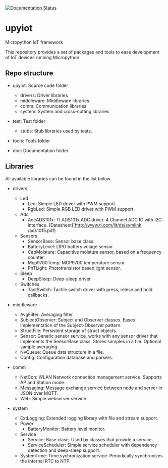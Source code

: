 [![Documentation Status](https://readthedocs.org/projects/upyiot/badge/?version=latest)](https://upyiot.readthedocs.io/en/latest/?badge=latest)

# upyiot
Micropython IoT framework

This repository provides a set of packages and tools to ease development of IoT devices running Micropython.

## Repo structure

* upyiot: Source code folder
    * drivers: Driver libraries
    * middleware: Middleware libraries
    * comm: Communication libraries
    * system: System and cross-cutting libraries

* test: Test folder
    * stubs: Stub libraries used by tests.

* tools: Tools folder

* doc: Documentation folder

## Libraries
All available libraries can be found in the list below.

* drivers
   * Led
      * Led: Simple LED driver with PWM support.
      * RgbLed: Simple RGB LED driver with PWM support.
   * Adc
      * AdcADS101x: TI ADS101x ADC driver. 4 Channel ADC IC with I2C interface. [Datasheet](http://www.ti.com/lit/ds/symlink          /ads1015.pdf)
   * Sensors
      * SensorBase: Sensor base class.
      * BatteryLevel: LIPO battery volage sensor.
      * CapMoisture: Capacitive moisture sensor, based on a frequency counter.
      * Mcp9700Temp: MCP9700 temperature sensor.
      * PhTLight: Phototransistor based light sensor.
   * Sleep
      * DeepSleep: Deep-sleep driver.
   * Switches
      * TactSwitch: Tactile switch driver with press, relese and hold callbacks.

* middleware
   * AvgFilter: Averaging filter.
   * SubjectObserver: Subject and Observer classes. Eases implementation of the Subject-Observer pattern.
   * StructFile: Persistent storage of struct objects.
   * Sensor: Generic sensor service, works with any sensor driver that implements the SensorBase class. Stores samples in a file. Optional sample averaging.
   * NvQueue: Queue data structure in a file.
   * Config: Configuration database and parsers.

* comm   
   * NetCon: WLAN Network connection management service. Supports AP and Station mode.
   * Messaging: Message exchange service between node and server in JSON over MQTT.
   * Web: Simple webserver service.
* system
   * ExtLogging: Extended logging library with file and stream support.
   * Power
      * BatteryMonitor: Battery level monitor.
   * Service
      * Service: Base clase. Used by classes that provide a service.
      * ServiceScheduler: Simple service scheduler with dependency detection and deep-sleep support.
   * SystemTime: Time sychronization service. Periodically synchronizes the internal RTC to NTP. 


